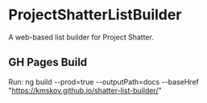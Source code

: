 # ProjectShatterListBuilder

A web-based list builder for Project Shatter.

## GH Pages Build

Run:
ng build --prod=true --outputPath=docs --baseHref "https://kmskov.github.io/shatter-list-builder/"